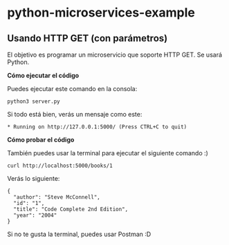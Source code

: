 # python-microservices-example
Usando HTTP GET (con parámetros)
---
El objetivo es programar un microservicio que soporte HTTP GET. Se usará Python.

**Cómo ejecutar el código** </br>

Puedes ejecutar este comando en la consola:
```
python3 server.py
```
Si todo está bien, verás un mensaje como este:
```
* Running on http://127.0.0.1:5000/ (Press CTRL+C to quit)
```

**Cómo probar el código** </br>

También puedes usar la terminal para ejecutar el siguiente comando :)

```
curl http://localhost:5000/books/1
```

Verás lo siguiente:
```
{
  "author": "Steve McConnell",
  "id": "1",
  "title": "Code Complete 2nd Edition",
  "year": "2004"
}
```

Si no te gusta la terminal, puedes usar Postman :D